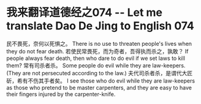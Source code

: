 # 我来翻译道德经之074 -- Let me translate Dao De Jing to English 074

民不畏死，奈何以死惧之。
There is no use to threaten people's lives when they do not fear death.
若使民常畏死，而为奇者，吾得执而杀之，孰敢？
If people always fear death, then who dare to do evil if we set laws to kill them? 
常有司杀者杀。
Some people do evil while they are law-keepers. (They are not persecuted according to the law.)
夫代司杀者杀，是谓代大匠斫，希有不伤其手者矣。
I see those who do evil while they are law-keepers as those who pretend to be master carpenters, and they are easy to have their fingers injured by the carpenter-knife.  
